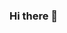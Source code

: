 ### Hi there 👋

<!--
**patrickk00/patrickk00** is a ✨ _special_ ✨ repository because its `README.md` (this file) appears on your GitHub profile.


💻 Pursuing a Master's Degree in Data Science 
📈 B.Sc. in Economics 
📍 I'm from Italy, living in Milan.
💡 Open to collaborating on innovative ideas.



- [![Anurag's GitHub stats](https://github-readme-stats.vercel.app/api?username=patrickk00)](https://github.com/anuraghazra/github-readme-stats)
-->

